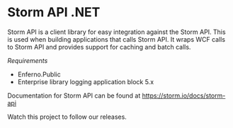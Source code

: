 # Storm API .NET
Storm API is a client library for easy integration against the Storm API. This is used when building applications that calls Storm API. It wraps WCF calls to Storm API and provides support for caching and batch calls.

*Requirements*
* Enferno.Public
* Enterprise library logging application block 5.x

Documentation for Storm API can be found at https://storm.io/docs/storm-api

Watch this project to follow our releases.